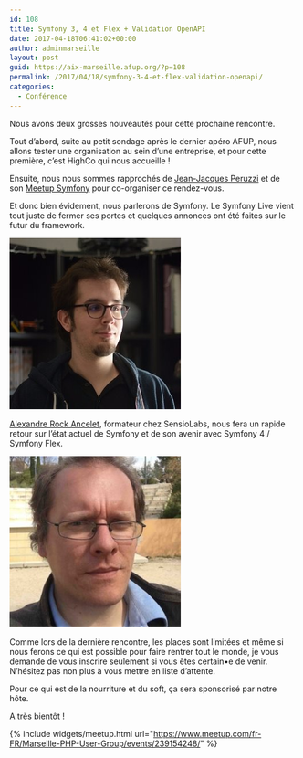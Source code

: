 ```yaml
---
id: 108
title: Symfony 3, 4 et Flex + Validation OpenAPI
date: 2017-04-18T06:41:02+00:00
author: adminmarseille
layout: post
guid: https://aix-marseille.afup.org/?p=108
permalink: /2017/04/18/symfony-3-4-et-flex-validation-openapi/
categories:
  - Conférence
---
```

Nous avons deux grosses nouveautés pour cette prochaine rencontre.

Tout d&rsquo;abord, suite au petit sondage après le dernier apéro AFUP, nous allons tester une organisation au sein d&rsquo;une entreprise, et pour cette première, c&rsquo;est HighCo qui nous accueille !

Ensuite, nous nous sommes rapprochés de [Jean-Jacques Peruzzi](https://www.linkedin.com/in/jjperuzzi/) et de son [Meetup Symfony](https://www.meetup.com/fr-FR/SymfonyAixMarseille/) pour co-organiser ce rendez-vous.

Et donc bien évidement, nous parlerons de Symfony. Le Symfony Live vient tout juste de fermer ses portes et quelques annonces ont été faites sur le futur du framework.

![Photo speaker](/files/2017/04/profil_alex.jpg)

[Alexandre Rock Ancelet](https://twitter.com/pierstoval), formateur chez SensioLabs, nous fera un rapide retour sur l&rsquo;état actuel de Symfony et de son avenir avec Symfony 4 / Symfony Flex.

![Photo speaker](/files/2017/04/profil_macherey-300x300.jpg)

Comme lors de la dernière rencontre, les places sont limitées et même si nous ferons ce qui est possible pour faire rentrer tout le monde, je vous demande de vous inscrire seulement si vous êtes certain•e de venir. N&rsquo;hésitez pas non plus à vous mettre en liste d&rsquo;attente.

Pour ce qui est de la nourriture et du soft, ça sera sponsorisé par notre hôte.

A très bientôt !

{% include widgets/meetup.html
   url="https://www.meetup.com/fr-FR/Marseille-PHP-User-Group/events/239154248/"
%}
